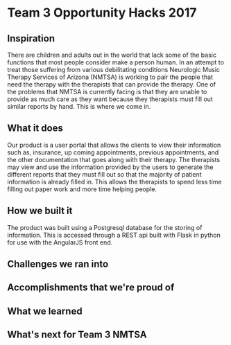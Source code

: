 # Team 3 Opportunity Hacks 2017

## Inspiration

There are children and adults out in the world that lack some of the basic functions that most people consider make a person human. In an attempt to treat those suffering from various debilitating conditions Neurologic Music Therapy Services of Arizona (NMTSA) is working to pair the people that need the therapy with the therapists that can provide the therapy. One of the problems that NMTSA is currently facing is that they are unable to provide as much care as they want because they therapists must fill out similar reports by hand. This is where we come in. 

## What it does

Our product is a user portal that allows the clients to view their information such as, insurance, up coming appointments, previous appointments, and the other documentation that goes along with their therapy. The therapists may view and use the information provided by the users to generate the different reports that they must fill out so that the majority of patient information is already filled in. This allows the therapists to spend less time filling out paper work and more time helping people. 

## How we built it

The product was built using a Postgresql database for the storing of information. This is accessed through a REST api built with Flask in python for use with the AngularJS front end. 

## Challenges we ran into



## Accomplishments that we're proud of



## What we learned



## What's next for Team 3 NMTSA


